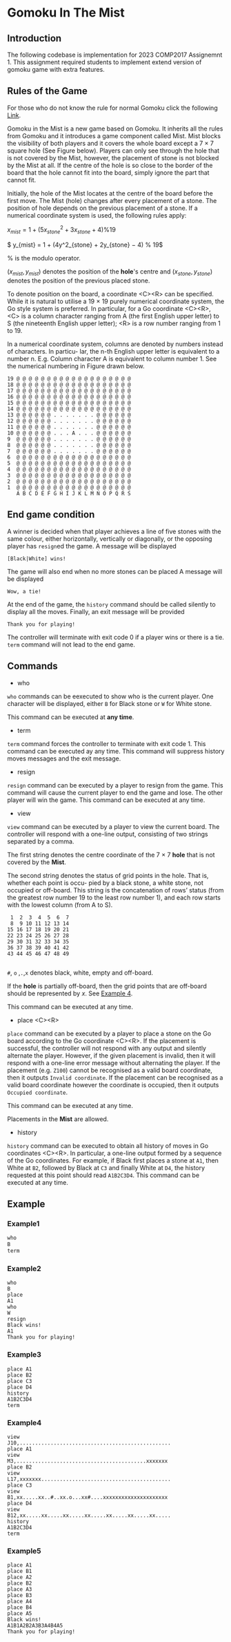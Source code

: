 # Gomoku In The Mist
## Introduction
The following codebase is implementation for 2023 COMP2017 Assignemnt 1. This assignment required students to implement extend version of gomoku game with extra features. 

## Rules of the Game
For those who do not know the rule for normal Gomoku click the following [Link](https://en.wikipedia.org/wiki/Gomoku).

Gomoku in the Mist is a new game based on Gomoku. It inherits all the rules from Gomoku and it introduces a game component called Mist. Mist blocks the visibility of both players and it covers the whole board except a 7 × 7 square hole (See Figure below). Players can only see through the hole that is not covered by the Mist, however, the placement of stone is not blocked by the Mist at all. If the centre of the hole is so close to the border of the board that the hole cannot fit into the board, simply ignore the part that cannot fit.

Initially, the hole of the Mist locates at the centre of the board before the first move. The Mist (hole) changes after every placement of a stone. The position of hole depends on the previous placement of a stone. If a numerical coordinate system is used, the following rules apply:

$x_{mist} = 1 + (5x^2_{stone} + 3x_{stone} + 4) \% 19$

$ y_{mist} = 1 + (4y^2_{stone} + 2y_{stone} − 4) \% 19$

% is the modulo operator.

$(x_{mist}, y_{mist})$ denotes the position of the **hole**'s centre and $(x_{stone}, y_{stone})$ denotes the position of the previous placed stone. 


To denote position on the board, a coordinate \<C>\<R> can be specified. While it is natural to utilise a 19 × 19 purely numerical coordinate system, the Go style system is preferred. In particular, for a Go coordinate \<C>\<R>, \<C> is a column character ranging from A (the first English upper letter) to S (the nineteenth English upper letter); \<R> is a row number ranging from 1 to 19.

In a numerical coordinate system, columns are denoted by numbers instead of characters. In particu- lar, the n-th English upper letter is equivalent to a number n. E.g. Column character A is equivalent to column number 1. See the numerical numbering in Figure drawn below.

```
19 @ @ @ @ @ @ @ @ @ @ @ @ @ @ @ @ @ @ @ 
18 @ @ @ @ @ @ @ @ @ @ @ @ @ @ @ @ @ @ @ 
17 @ @ @ @ @ @ @ @ @ @ @ @ @ @ @ @ @ @ @ 
16 @ @ @ @ @ @ @ @ @ @ @ @ @ @ @ @ @ @ @ 
15 @ @ @ @ @ @ @ @ @ @ @ @ @ @ @ @ @ @ @ 
14 @ @ @ @ @ @ @ @ @ @ @ @ @ @ @ @ @ @ @ 
13 @ @ @ @ @ @ . . . . . . . @ @ @ @ @ @ 
12 @ @ @ @ @ @ . . . . . . . @ @ @ @ @ @ 
11 @ @ @ @ @ @ . . . . . . . @ @ @ @ @ @ 
10 @ @ @ @ @ @ . . . A . . . @ @ @ @ @ @ 
9  @ @ @ @ @ @ . . . . . . . @ @ @ @ @ @  
8  @ @ @ @ @ @ . . . . . . . @ @ @ @ @ @  
7  @ @ @ @ @ @ . . . . . . . @ @ @ @ @ @  
6  @ @ @ @ @ @ @ @ @ @ @ @ @ @ @ @ @ @ @  
5  @ @ @ @ @ @ @ @ @ @ @ @ @ @ @ @ @ @ @  
4  @ @ @ @ @ @ @ @ @ @ @ @ @ @ @ @ @ @ @  
3  @ @ @ @ @ @ @ @ @ @ @ @ @ @ @ @ @ @ @  
2  @ @ @ @ @ @ @ @ @ @ @ @ @ @ @ @ @ @ @  
1  @ @ @ @ @ @ @ @ @ @ @ @ @ @ @ @ @ @ @ 
   A B C D E F G H I J K L M N O P Q R S 
```

## End game condition


A winner is decided when that player achieves a line of five stones with the same colour, either horizontally, vertically or diagonally, or the opposing player has `resign`ed the game. A message will be displayed

`[Black|White] wins!`

The game will also end when no more stones can be placed A message will be displayed

`Wow, a tie!`

At the end of the game, the `history` command should be called silently to display all the moves. Finally, an exit message will be provided

`Thank you for playing!`

The controller will terminate with exit code 0 if a player wins or there is a tie. `term` command will not lead to the end game.

## Commands

- who

`who` commands can be eexecuted to show who is the current player. One character will be displayed, either `B` for Black stone or `W` for White stone. 

This command can be executed at **any time**.

- term

`term` command forces the controller to terminate with exit code 1. This command can be executed ay any time. This command will suppress history moves messages and the exit message. 


- resign

`resign` command can be executed by a player to resign from the game. This command will cause the current player to end the game and lose. The other player will win the game. This command can be executed at any time.

- view

`view` command can be executed by a player to view the current board. The controller will respond with a one-line output, consisting of two strings separated by a comma.

The first string denotes the centre coordinate of the 7 × 7 **hole** that is not covered by the **Mist**.

The second string denotes the status of grid points in the hole. That is, whether each point is occu- pied by a black stone, a white stone, not occupied or off-board. This string is the concatenation of rows’ status (from the greatest row number 19 to the least row number 1), and each row starts with
the lowest column (from A to S). 

```
 1  2  3  4  5  6  7
 8  9 10 11 12 13 14 
15 16 17 18 19 20 21 
22 23 24 25 26 27 28 
29 30 31 32 33 34 35 
36 37 38 39 40 41 42 
43 44 45 46 47 48 49


```


`#`, `o` ,`.`,`x` denotes black, white, empty and off-board.

If the **hole** is partially off-board, then the grid points that are off-board should be represented by $x$. See [Example 4](#example4).

This command can be executed at any time.


- place \<C>\<R>

`place` command can be executed by a player to place a stone on the Go board according to the Go coordinate \<C>\<R>. If the placement is successful, the controller will not respond with any output and silently alternate the player. However, if the given placement is invalid, then it will respond with a one-line error message without alternating the player. If the placement (e.g. `Z100`) cannot be recognised as a valid board coordinate, then it outputs `Invalid coordinate`. If the placement can be recognised as a valid board coordinate however the coordinate is occupied, then it outputs `Occupied coordinate`.

This command can be executed at any time. 

Placements in the **Mist** are allowed.

- history

`history` command can be executed to obtain all history of moves in Go coordinates \<C>\<R>. In particular, a one-line output formed by a sequence of the Go coordinates. For example, if Black first places a stone at `A1`, then White at `B2`, followed by Black at `C3` and finally White at `D4`, the history requested at this point should read `A1B2C3D4`. This command can be executed at any time.

## Example

### Example1 

```java
who
B
term
```

### Example2 

```
who 
B
place 
A1
who 
W
resign
Black wins!
A1
Thank you for playing!
```
### Example3 

```
place A1
place B2
place C3
place D4
history
A1B2C3D4
term
```
### Example4 

```
view
J10,.................................................
place A1
view
M3,..........................................xxxxxxx
place B2
view
L17,xxxxxxx..........................................
place C3
view
B1,xx.....xx..#..xx.o...xx#....xxxxxxxxxxxxxxxxxxxxx
place D4
view
B12,xx.....xx.....xx.....xx.....xx.....xx.....xx.....
history
A1B2C3D4
term
```

### Example5

```
place A1
place B1
place A2
place B2
place A3
place B3
place A4
place B4
place A5
Black wins!
A1B1A2B2A3B3A4B4A5
Thank you for playing!
```
